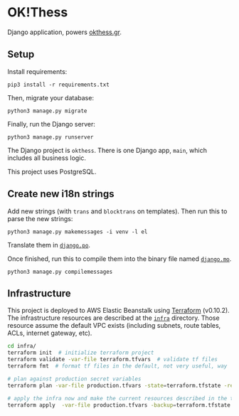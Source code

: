 # OK!Thess

Django application, powers [okthess.gr](http://okthess.gr/).


## Setup

Install requirements:
```
pip3 install -r requirements.txt
```

Then, migrate your database:
```
python3 manage.py migrate
```

Finally, run the Django server:
```
python3 manage.py runserver
```

The Django project is `okthess`. There is one Django app, `main`, which includes
all business logic.

This project uses PostgreSQL.


## Create new i18n strings

Add new strings (with `trans` and `blocktrans` on templates).
Then run this to parse the new strings:
```
python3 manage.py makemessages -i venv -l el
```

Translate them in [`django.po`](/locale/el/LC_MESSAGES/django.po).

Once finished, run this to compile them into the binary file named [`django.mo`](/locale/el/LC_MESSAGES/django.mo).
```
python3 manage.py compilemessages
```


## Infrastructure

This project is deployed to AWS Elastic Beanstalk using [Terraform](https://www.terraform.io/) (v0.10.2).
The infrastructure resources are described at the [`infra`](/infra) directory.
Those resource assume the default VPC exists (including subnets, route tables, ACLs, internet gateway, etc).

```sh
cd infra/
terraform init  # initialize terraform project
terraform validate -var-file terraform.tfvars  # validate tf files
terraform fmt  # format tf files in the default, not very useful, way

# plan against production secret variables
terraform plan -var-file production.tfvars -state=terraform.tfstate -refresh=true -out=terraform.tfplan

# apply the infra now and make the current resources described in the tf files reality
terraform apply  -var-file production.tfvars -backup=terraform.tfstate.backup -state=terraform.tfstate terraform.tfplan
```
